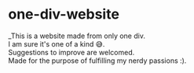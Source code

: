 # one-div-website 
_This is a website made from only one div.<br>
I am sure it's one of a kind :sweat_smile:.<br>
Suggestions to improve are welcomed.<br>
Made for the purpose of fulfilling my nerdy passions :).
